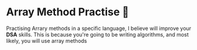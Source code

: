 # Array Method Practise 🚀

Practising Arrary methods in a specific language, I believe will improve your **DSA** skills. This is because you're going to be writing algorithms, and most likely, you will use array methods

